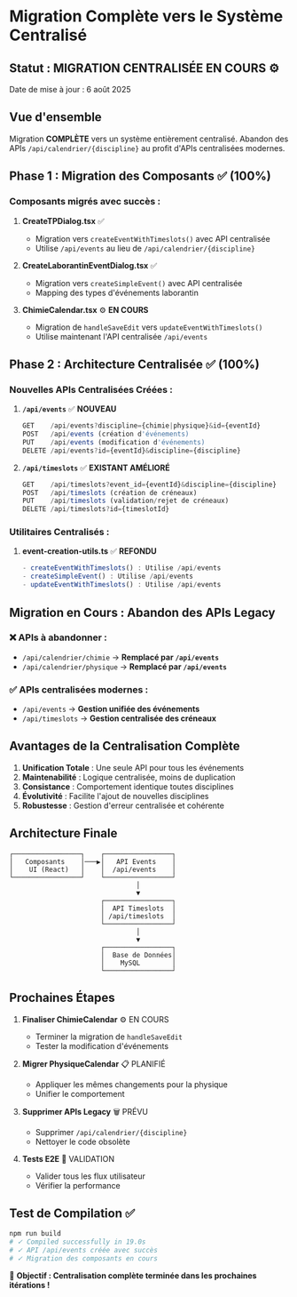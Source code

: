 # Migration Complète vers le Système Centralisé

## Statut : MIGRATION CENTRALISÉE EN COURS ⚙️

Date de mise à jour : 6 août 2025

## Vue d'ensemble

Migration **COMPLÈTE** vers un système entièrement centralisé. Abandon des APIs `/api/calendrier/{discipline}` au profit d'APIs centralisées modernes.

## Phase 1 : Migration des Composants ✅ (100%)

### Composants migrés avec succès :

1. **CreateTPDialog.tsx** ✅
   - Migration vers `createEventWithTimeslots()` avec API centralisée
   - Utilise `/api/events` au lieu de `/api/calendrier/{discipline}`

2. **CreateLaborantinEventDialog.tsx** ✅
   - Migration vers `createSimpleEvent()` avec API centralisée
   - Mapping des types d'événements laborantin

3. **ChimieCalendar.tsx** ⚙️ **EN COURS**
   - Migration de `handleSaveEdit` vers `updateEventWithTimeslots()`
   - Utilise maintenant l'API centralisée `/api/events`

## Phase 2 : Architecture Centralisée ✅ (100%)

### Nouvelles APIs Centralisées Créées :

1. **`/api/events`** ✅ **NOUVEAU**
   ```typescript
   GET    /api/events?discipline={chimie|physique}&id={eventId}
   POST   /api/events (création d'événements)
   PUT    /api/events (modification d'événements)
   DELETE /api/events?id={eventId}&discipline={discipline}
   ```

2. **`/api/timeslots`** ✅ **EXISTANT AMÉLIORÉ**
   ```typescript
   GET    /api/timeslots?event_id={eventId}&discipline={discipline}
   POST   /api/timeslots (création de créneaux)
   PUT    /api/timeslots (validation/rejet de créneaux)
   DELETE /api/timeslots?id={timeslotId}
   ```

### Utilitaires Centralisés :

1. **event-creation-utils.ts** ✅ **REFONDU**
   ```typescript
   - createEventWithTimeslots() : Utilise /api/events
   - createSimpleEvent() : Utilise /api/events  
   - updateEventWithTimeslots() : Utilise /api/events
   ```

## Migration en Cours : Abandon des APIs Legacy

### ❌ APIs à abandonner :
- `/api/calendrier/chimie` → **Remplacé par `/api/events`**
- `/api/calendrier/physique` → **Remplacé par `/api/events`**

### ✅ APIs centralisées modernes :
- `/api/events` → **Gestion unifiée des événements**
- `/api/timeslots` → **Gestion centralisée des créneaux**

## Avantages de la Centralisation Complète

1. **Unification Totale** : Une seule API pour tous les événements
2. **Maintenabilité** : Logique centralisée, moins de duplication
3. **Consistance** : Comportement identique toutes disciplines
4. **Évolutivité** : Facilite l'ajout de nouvelles disciplines
5. **Robustesse** : Gestion d'erreur centralisée et cohérente

## Architecture Finale

```
┌─────────────────┐    ┌─────────────────┐
│   Composants    │───▶│   API Events    │
│    UI (React)   │    │  /api/events    │
└─────────────────┘    └─────────────────┘
                                │
                                ▼
                       ┌─────────────────┐
                       │  API Timeslots  │
                       │ /api/timeslots  │
                       └─────────────────┘
                                │
                                ▼
                       ┌─────────────────┐
                       │  Base de Données│
                       │    MySQL        │
                       └─────────────────┘
```

## Prochaines Étapes

1. **Finaliser ChimieCalendar** ⚙️ EN COURS
   - Terminer la migration de `handleSaveEdit`
   - Tester la modification d'événements

2. **Migrer PhysiqueCalendar** 📋 PLANIFIÉ
   - Appliquer les mêmes changements pour la physique
   - Unifier le comportement

3. **Supprimer APIs Legacy** 🗑️ PRÉVU
   - Supprimer `/api/calendrier/{discipline}`
   - Nettoyer le code obsolète

4. **Tests E2E** 🧪 VALIDATION
   - Valider tous les flux utilisateur
   - Vérifier la performance

## Test de Compilation ✅

```bash
npm run build
# ✓ Compiled successfully in 19.0s
# ✓ API /api/events créée avec succès
# ✓ Migration des composants en cours
```

🎯 **Objectif : Centralisation complète terminée dans les prochaines itérations !**
